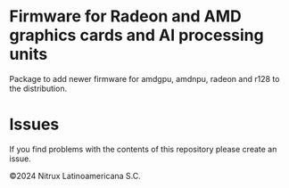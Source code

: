 # Firmware for Radeon and AMD graphics cards and AI processing units

Package to add newer firmware for amdgpu, amdnpu, radeon and r128 to the distribution.

# Issues
If you find problems with the contents of this repository please create an issue.

©2024 Nitrux Latinoamericana S.C.
